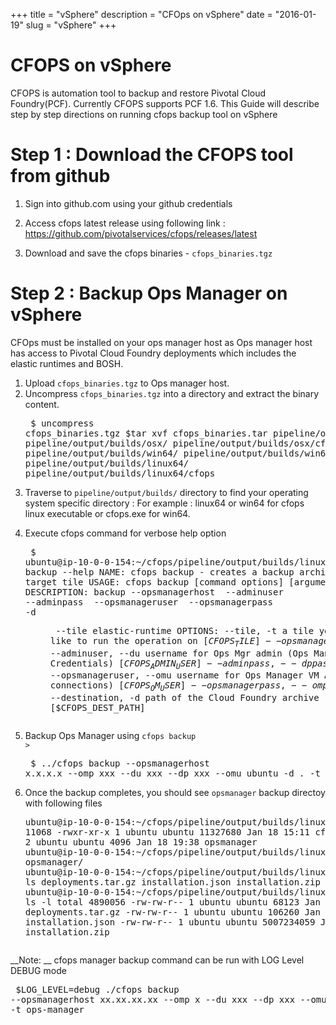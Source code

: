 +++
title = "vSphere"
description = "CFOps on vSphere"
date = "2016-01-19"
slug = "vSphere"
+++

# CFOPS on vSphere
CFOPS is automation tool to backup and restore Pivotal Cloud Foundry(PCF). Currently CFOPS supports PCF 1.6.
This Guide will describe step by step directions on running cfops backup tool on vSphere

# Step 1 : Download the CFOPS tool from github

1. Sign into github.com using your github credentials

2. Access cfops latest release using following link : https://github.com/pivotalservices/cfops/releases/latest
3. Download and save the cfops binaries - <code>cfops_binaries.tgz</code>

# Step 2 : Backup Ops Manager on vSphere


CFOps must be installed on your ops manager host as Ops manager host has access to Pivotal Cloud Foundry deployments which includes the elastic runtimes and BOSH.

1. Upload <code>cfops_binaries.tgz</code> to Ops manager host.
2. Uncompress <code>cfops_binaries.tgz</code> into a directory and extract the binary content.<pre class='terminal'>
$ uncompress cfops_binaries.tgz
$tar xvf cfops_binaries.tar
pipeline/output/builds/
pipeline/output/builds/osx/
pipeline/output/builds/osx/cfops
pipeline/output/builds/win64/
pipeline/output/builds/win64/cfops.exe
pipeline/output/builds/linux64/
pipeline/output/builds/linux64/cfops
</pre>

3. Traverse to <code>pipeline/output/builds/</code> directory to find your operating system specific directory : For example : linux64 or win64 for cfops linux executable or cfops.exe for win64.
4. Execute cfops command for verbose help option <pre class='terminal'>
    $ ubuntu@ip-10-0-0-154:~/cfops/pipeline/output/builds/linux64$ ./cfops backup --help
NAME:
   cfops backup - creates a backup archive of the target tile
USAGE:
   cfops backup [command options] [arguments...]
DESCRIPTION:
   backup --opsmanagerhost <host> --adminuser <usr> --adminpass <pass> --opsmanageruser <opsuser> --opsmanagerpass <opspass> -d <dir> --tile elastic-runtime
OPTIONS:
   --tile, -t 			a tile you would like to run the operation on [$CFOPS_TILE]
   --opsmanagerhost, --omh 	hostname for Ops Manager [$CFOPS_HOST]
   --adminuser, --du 		username for Ops Mgr admin (Ops Manager WebConsole Credentials) [$CFOPS_ADMIN_USER]
   --adminpass, --dp 		password for Ops Mgr admin (Ops Manager WebConsole Credentials) [$CFOPS_ADMIN_PASS]
   --opsmanageruser, --omu 	username for Ops Manager VM Access (used for ssh connections) [$CFOPS_OM_USER]
   --opsmanagerpass, --omp 	password for Ops Manager VM Access (used for ssh connections) [$CFOPS_OM_PASS]
   --destination, -d 		path of the Cloud Foundry archive [$CFOPS_DEST_PATH]</pre>

5. Backup Ops Manager using <code>cfops backup ></code><pre class='terminal'>
    $ ../cfops backup --opsmanagerhost x.x.x.x --omp xxx  --du xxx --dp xxx --omu ubuntu -d . -t ops-manager
       </pre>


6. Once the backup completes, you should see <code>opsmanager</code> backup directoy with following files <pre class='terminal'>  ubuntu@ip-10-0-0-154:~/cfops/pipeline/output/builds/linux64$ ls -l
total 11068
-rwxr-xr-x 1 ubuntu ubuntu 11327680 Jan 18 15:11 cfops
drwxrwxr-x 2 ubuntu ubuntu     4096 Jan 18 19:38 opsmanager ubuntu@ip-10-0-0-154:~/cfops/pipeline/output/builds/linux64$ cd opsmanager/
ubuntu@ip-10-0-0-154:~/cfops/pipeline/output/builds/linux64/opsmanager$ ls
deployments.tar.gz  installation.json  installation.zip
ubuntu@ip-10-0-0-154:~/cfops/pipeline/output/builds/linux64/opsmanager$ ls -l
total 4890056
-rw-rw-r-- 1 ubuntu ubuntu      68123 Jan 18 19:38 deployments.tar.gz
-rw-rw-r-- 1 ubuntu ubuntu     106260 Jan 18 19:38 installation.json
-rw-rw-r-- 1 ubuntu ubuntu 5007234059 Jan 18 19:45 installation.zip

__Note: __  cfops manager backup command can be run with LOG Level DEBUG mode <pre class='terminal'>
$LOG_LEVEL=debug ./cfops backup --opsmanagerhost xx.xx.xx.xx --omp x  --du xxx --dp xxx --omu ubuntu -d . -t ops-manager
</pre>
